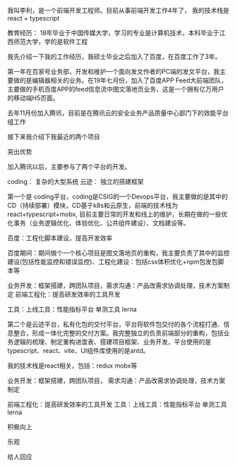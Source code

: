 我叫李利，是一个前端开发工程师。目前从事前端开发工作4年了， 我的技术栈是 react + typescript

教育经历： 18年毕业于中国传媒大学，学习的专业是计算机技术，本科毕业于江西师范大学，学的是软件工程


我先介绍一下我的工作经历，我硕士毕业之后加入了百度，在百度工作了3年。

第一年在百家号业务部，开发和维护一个面向发文作者的PC端的发文平台，我主要做的是编辑器相关的业务。在19年七月份，加入了百度APP Feed大前端团队，主要做的手机百度APP的feed信息流中图文落地页业务，这是一个拥有亿万用户的移动端H5页面。

去年11月份加入腾讯，目前是在腾讯云的安全业务产品质量中心部门下的效能平台组工作

接下来我介绍下我最近的两个项目


突出优势

加入腾讯以后，主要参与了两个平台的开发。

coding： 复杂的大型系统
云迹： 独立的搭建框架

第一个是 coding平台，coding是CSIG的一个Devops平台，我主要做的是其中的CD（持续部署）模块，CD基于k8s和云原生，前端的技术栈为react+typescript+mobx, 目前主要日常的开发和线上的维护，长期在做的一些优化事务（业务逻辑优化、体验优化、公共组件建设）、文档建设等。


百度：工程化脚本建设，提高开发效率

百度期间：期间做个一个核心项目是图文落地页的重构，我主要负责了其中的监控建设(包括性能监控和错误监控)、工程化建设：包括css体积优化+npm包发包脚本等


业务开发：框架搭建，跨团队项目，需求沟通：产品改需求协调处理，技术方案制定
前端工程化：提高研发效率的工具开发

工具：上线工具：性能指标平台 单测工具 lerna


第二个是云迹平台，私有化包的交付平台，平台将软件包交付的各个流程打通、信息整合，形成一体化完整的交付方案。我完整独立的负责前端部分的重构，包括业务逻辑的梳理、制定重构进度表、搭建项目框架、业务开发，平台使用的是typescript、react、vite、UI组件库使用的是antd。

我的技术栈是react相关，包括：redux mobx等

业务开发：框架搭建，跨团队项目，
需求沟通：产品改需求协调处理，技术方案制定

前端工程化：提高研发效率的工具开发
工具：上线工具：性能指标平台 单测工具 lerna


积极向上

乐观

给人回应
